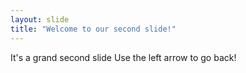 ```yaml
---
layout: slide
title: "Welcome to our second slide!"
---
```

It's a grand second slide
Use the left arrow to go back!
